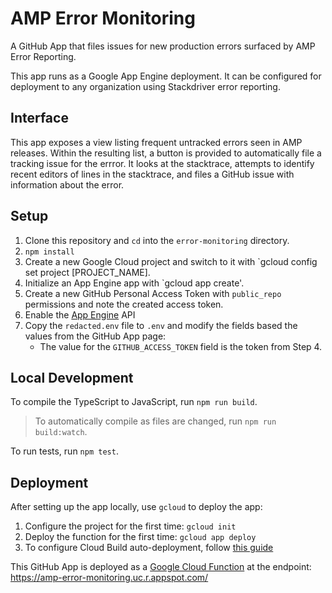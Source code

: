 AMP Error Monitoring
==============

A GitHub App that files issues for new production errors surfaced by AMP Error Reporting.

This app runs as a Google App Engine deployment. It can be configured for deployment to any organization using Stackdriver error reporting.

Interface
---------

This app exposes a view listing frequent untracked errors seen in AMP releases. Within the resulting list, a button is provided to automatically file a tracking issue for the errror. It looks at the stacktrace, attempts to identify recent editors of lines in the stacktrace, and files a GitHub issue with information about the error.

Setup
-----

1. Clone this repository and `cd` into the `error-monitoring` directory.
2. `npm install`
3. Create a new Google Cloud project and switch to it with `gcloud config set project [PROJECT_NAME].
4. Initialize an App Engine app with `gcloud app create'.
5. Create a new GitHub Personal Access Token with `public_repo` permissions and note the created access token.
6. Enable the [App Engine](https://pantheon.corp.google.com/flows/enableapi?apiid=appengine) API
7. Copy the `redacted.env` file to `.env` and modify the fields based the values from the GitHub App page:
   * The value for the `GITHUB_ACCESS_TOKEN` field is the token from Step 4.

Local Development
-----------------

To compile the TypeScript to JavaScript, run `npm run build`.
> To automatically compile as files are changed, run `npm run build:watch`.

To run tests, run `npm test`.

Deployment
----------

After setting up the app locally, use `gcloud` to deploy the app:

1. Configure the project for the first time: `gcloud init`
2. Deploy the function for the first time: `gcloud app deploy`
3. To configure Cloud Build auto-deployment, follow [this guide](https://github.com/ampproject/amp-github-apps/blob/master/DEPLOYMENT.md)

This GitHub App is deployed as a [Google Cloud Function](https://cloud.google.com/functions/docs/) at the endpoint: https://amp-error-monitoring.uc.r.appspot.com/
